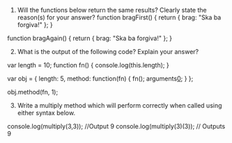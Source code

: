 1. Will the functions below return the same results? Clearly state the reason(s) for your answer?
function bragFirst()
{
  return {
      brag: "Ska ba forgiva!"
  };
}

function bragAgain()
{
  return
  {
      brag: "Ska ba forgiva!"
  };
}


2. What is the output of the following code? Explain your answer?

var length = 10;
function fn() {
	console.log(this.length);
}

var obj = {
  length: 5,
  method: function(fn) {
    fn();
    arguments[0]();
  }
};

obj.method(fn, 1);

3. Write a multiply method which will perform correctly when called using either syntax below.

console.log(multiply(3,3));   //Output 9
console.log(multiply(3)(3));  // Outputs 9
